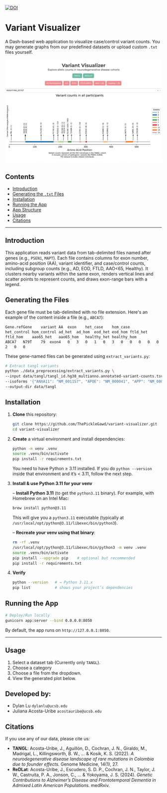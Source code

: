 [![DOI](https://zenodo.org/badge/943586959.svg)](https://doi.org/10.5281/zenodo.15652735)

# Variant Visualizer

A Dash-based web application to visualize case/control variant counts. You may generate graphs from our predefined datasets or upload custom `.txt` files yourself.

![plot](assets/image.png)

## Contents

- [Introduction](#introduction)
- [Generating the `.txt` Files](#generating-the-txt-files)
- [Installation](#installation)
- [Running the App](#running-the-app)
- [App Structure](#app-structure)
- [Usage](#usage)
- [Citations](#citations)

---

## Introduction

This application reads variant data from tab-delimited files named after genes (e.g., `PSEN1`, `MAPT`). Each file contains columns for exon number, amino-acid position (AA), variant identifier, and case/control counts, including subgroup counts (e.g., AD, EOD, FTLD, AAO<65, Healthy). It clusters nearby variants within the same exon, renders vertical lines and scatter points to represent counts, and draws exon-range bars with a legend.

## Generating the Files

Each gene file must be tab-delimited with no file extension. Here's an example of the content inside a file (e.g., `ABCA7`):

```text
Gene.refGene	variant	AA	exon	het_case	hom_case	het_control	hom_control	ad_het	ad_hom	eod_het	eod_hom	ftld_het	ftld_hom	aao65_het	aao65_hom	healthy_het	healthy_hom
ABCA7	N79T	79	exon4	0	3	0	1	0	3	0	0	0	0	0	2	0	0
```

These gene-named files can be generated using `extract_variants.py`:

```bash
# Extract tangl variants
python ./data_preprocessing/extract_variants.py \
--input data/tangl/tangl_id.hg38_multianno.annotated-variant-counts.tsv \
--isoforms '{"ANXA11": "NM_001157", "APOE": "NM_000041", "APP": "NM_000484", "CHMP2B": "NM_014043", "CSF1R": "NM_005211", "DNAJC5": "NM_025219", "FUS": "NM_001170634", "GRN": "NM_002087", "LRRK2": "NM_198578", "MAPT": "NM_005910", "NOTCH3": "NM_000435", "PSEN1": "NM_000021", "PSEN2": "NM_000447", "RELN": "NM_005045", "SOD1": "NM_000454", "SQSTM1": "NM_003900", "TARDBP": "NM_007375", "TBK1": "NM_013254", "TREM2": "NM_018965", "VCP": "NM_007126"}' \
--output-dir data/tangl
```

## Installation

1. **Clone** this repository:

   ```bash
   git clone https://github.com/ThePickleGawd/variant-visualizer.git
   cd variant-visualizer
   ```

2. **Create** a virtual environment and install dependencies:
   ```bash
   python -m venv .venv
   source .venv/bin/activate
   pip install -r requirements.txt
   ```
   You need to have Python ≥ 3.11 installed. If you do `python --version` inside that environment and it’s < 3.11, follow the next step.

3. **Install & use Python 3.11 for your venv**  

   – **Install Python 3.11** (to get the `python3.11` binary). For example, with Homebrew on an Intel Mac:  
     ```bash
     brew install python@3.11
     ```  
     This will give you a `python3.11` executable (typically at `/usr/local/opt/python@3.11/libexec/bin/python3`).

   – **Recreate your venv using that binary**:  
     ```bash
     rm -rf .venv
     /usr/local/opt/python@3.11/libexec/bin/python3 -m venv .venv
     source .venv/bin/activate
     pip install --upgrade pip    # optional but recommended
     pip install -r requirements.txt
     ```

4. **Verify**  
   ```bash
   python --version   # → Python 3.11.x
   pip list           # shows your project’s dependencies
   ```

## Running the App

```bash
# Deploy/Run locally
gunicorn app:server --bind 0.0.0.0:8050
```

By default, the app runs on `http://127.0.0.1:8050`.

---

## Usage

1. Select a dataset tab (Currently only `TANGL`).
2. Choose a category
3. Choose a file from the dropdown.
4. View the generated plot below.

## Developed by:

- Dylan Lu `dylanlu@ucsb.edu`
- Juliana Acosta-Uribe `acostauribe@ucsb.edu`

## Citations

If you use any of our data, please cite us:

- **TANGL**: Acosta-Uribe, J., Aguillón, D., Cochran, J. N., Giraldo, M., Madrigal, L., Killingsworth, B. W., ... & Kosik, K. S. (2022). _A neurodegenerative disease landscape of rare mutations in Colombia due to founder effects._ Genome Medicine, 14(1), 27.
- **ReDLat**: Acosta-Uribe, J., Escudero, S. D. P., Cochran, J. N., Taylor, J. W., Castruita, P. A., Jonson, C., ... & Yokoyama, J. S. (2024). _Genetic Contributions to Alzheimer’s Disease and Frontotemporal Dementia in Admixed Latin American Populations._ medRxiv.
